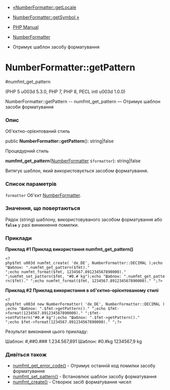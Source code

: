 - [«NumberFormatter::getLocale](numberformatter.getlocale.md)
- [NumberFormatter::getSymbol »](numberformatter.getsymbol.md)

- [PHP Manual](index.md)
- [NumberFormatter](class.numberformatter.md)
- Отримує шаблон засобу форматування

# NumberFormatter::getPattern

#numfmt_get_pattern

(PHP 5 u003d 5.3.0, PHP 7, PHP 8, PECL intl u003d 1.0.0)

NumberFormatter::getPattern -- numfmt_get_pattern — Отримує шаблон
засоби форматування

### Опис

Об'єктно-орієнтований стиль

public **NumberFormatter::getPattern**(): string\|false

Процедурний стиль

**numfmt_get_pattern**([NumberFormatter](class.numberformatter.md)
`$formatter`): string\|false

Витягує шаблон, який використовується засобом форматування.

### Список параметрів

`formatter`
Об'єкт [NumberFormatter](class.numberformatter.md).

### Значення, що повертаються

Рядок (string) шаблону, використовуваного засобом форматування або
**`false`** у разі виникнення помилки.

### Приклади

**Приклад #1 Приклад використання **numfmt_get_pattern()****

` <?php$fmt u003d numfmt_create( 'de_DE', NumberFormatter::DECIMAL );echo "Шаблон: ".numfmt_get_pattern($fmt)."
";echo numfmt_format($fmt, 1234567.891234567890000)."
";numfmt_set_pattern($fmt, "#0.# kg");echo "Шаблон: ".numfmt_get_pattern($fmt)."
";echo numfmt_format($fmt, 1234567.891234567890000)."
";?> `

**Приклад #2 Приклад використання в об'єктно-орієнтованому стилі**

` <?php$fmt u003d new NumberFormatter( 'de_DE', NumberFormatter::DECIMAL );echo "Шаблон: ".$fmt->getPattern()."
";echo $fmt->format(1234567.891234567890000)."
";$fmt->setPattern("#0.# kg");echo "Шаблон: ".$fmt->getPattern()."
";echo $fmt->format(1234567.891234567890000)."
";?> `

Результат виконання цього прикладу:

Шаблон: #,##0.###
1.234.567,891
Шаблон: #0.#kg
1234567,9 kg

### Дивіться також

- [numfmt_get_error_code()](numberformatter.geterrorcode.md) -
Отримує останній код помилки засобу форматування
- [numfmt_set_pattern()](numberformatter.setpattern.md) -
Встановлює шаблон засобу форматування
- [numfmt_create()](numberformatter.create.md) - Створює засіб
форматування чисел
